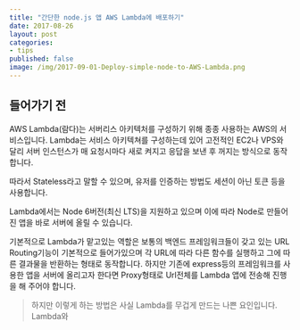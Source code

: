 ```yaml
---
title: "간단한 node.js 앱 AWS Lambda에 배포하기"
date: 2017-08-26
layout: post
categories:
- tips
published: false
image: /img/2017-09-01-Deploy-simple-node-to-AWS-Lambda.png
---
```


## 들어가기 전

AWS Lambda(람다)는 서버리스 아키텍처를 구성하기 위해 종종 사용하는 AWS의 서비스입니다. Lambda는 서비스 아키텍쳐를 구성하는데 있어 고전적인 EC2나 VPS와 달리 서버 인스턴스가 매 요청시마다 새로 켜지고 응답을 보낸 후 꺼지는 방식으로 동작합니다.

따라서 Stateless라고 말할 수 있으며, 유저를 인증하는 방법도 세션이 아닌 토큰 등을 사용합니다.

Lambda에서는 Node 6버전(최신 LTS)을 지원하고 있으며 이에 따라 Node로 만들어진 앱을 바로 서버에 올릴 수 있습니다.

기본적으로 Lambda가 맡고있는 역할은 보통의 백엔드 프레임워크들이 갖고 있는 URL Routing기능이 기본적으로 들어가있으며 각 URL에 따라 다른 함수를 실행하고 그에 따른 결과물을 반환하는 형태로 동작합니다. 하지만 기존에 express등의 프레임워크를 사용한 앱을 서버에 올리고자 한다면 Proxy형태로 Url전체를 Lambda 앱에 전송해 진행을 해 주어야 합니다.

> 하지만 이렇게 하는 방법은 사실 Lambda를 무겁게 만드는 나쁜 요인입니다. Lambda와 